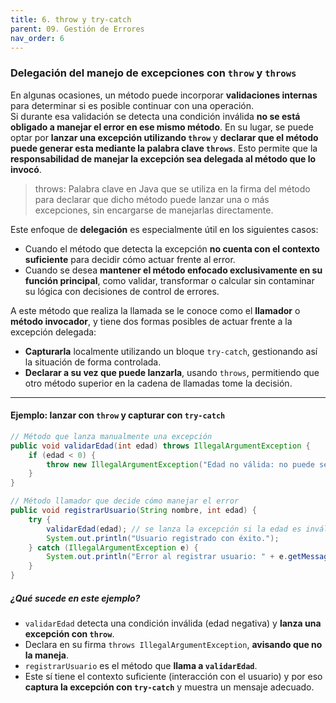 ```yaml
---
title: 6. throw y try-catch
parent: 09. Gestión de Errores
nav_order: 6
---
```


### Delegación del manejo de excepciones con `throw` y `throws`

En algunas ocasiones, un método puede incorporar **validaciones internas** para determinar si es posible continuar con una operación.  
Si durante esa validación se detecta una condición inválida **no se está obligado a manejar el error en ese mismo método**. En su lugar, se puede optar por **lanzar una excepción utilizando `throw`** y **declarar que el método puede generar esta mediante la palabra clave `throws`**. Esto permite que la **responsabilidad de manejar la excepción sea delegada al método que lo invocó**.

> throws:  Palabra clave en Java que se utiliza en la firma del método para declarar que dicho método puede lanzar una o más excepciones, sin encargarse de manejarlas directamente.

Este enfoque de **delegación** es especialmente útil en los siguientes casos:

- Cuando el método que detecta la excepción **no cuenta con el contexto suficiente** para decidir cómo actuar frente al error.
- Cuando se desea **mantener el método enfocado exclusivamente en su función principal**, como validar, transformar o calcular sin contaminar su lógica con decisiones de control de errores.

A este método que realiza la llamada se le conoce como el **llamador** o **método invocador**, y tiene dos formas posibles de actuar frente a la excepción delegada:

- **Capturarla** localmente utilizando un bloque `try-catch`, gestionando así la situación de forma controlada.
- **Declarar a su vez que puede lanzarla**, usando `throws`, permitiendo que otro método superior en la cadena de llamadas tome la decisión.

---
#### Ejemplo: lanzar con `throw` y capturar con `try-catch`

```java
// Método que lanza manualmente una excepción
public void validarEdad(int edad) throws IllegalArgumentException {
    if (edad < 0) {
        throw new IllegalArgumentException("Edad no válida: no puede ser negativa.");
    }
}
```

```java
// Método llamador que decide cómo manejar el error
public void registrarUsuario(String nombre, int edad) {
    try {
        validarEdad(edad); // se lanza la excepción si la edad es inválida
        System.out.println("Usuario registrado con éxito.");
    } catch (IllegalArgumentException e) {
        System.out.println("Error al registrar usuario: " + e.getMessage());
    }
}
```

##### ¿Qué sucede en este ejemplo?

  - `validarEdad` detecta una condición inválida (edad negativa) y **lanza una excepción con `throw`**.
  - Declara en su firma `throws IllegalArgumentException`, **avisando que no la maneja**.
  - `registrarUsuario` es el método que **llama a `validarEdad`**.
  - Este sí tiene el contexto suficiente (interacción con el usuario) y por eso **captura la excepción con `try-catch`** y muestra un mensaje adecuado.

